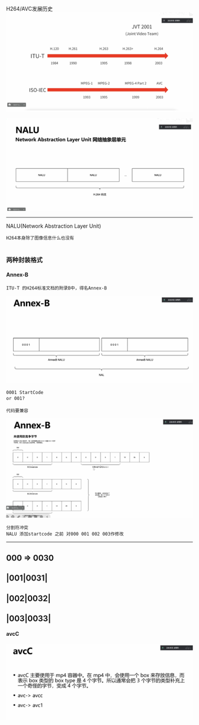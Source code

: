 H264/AVC发展历史
![img.png](img.png)


![img_1.png](img_1.png)

-------
NALU(Network Abstraction Layer Unit)
```angular2html
H264本身除了图像信息什么也没有


```

### 两种封装格式
#### Annex-B
```angular2html
ITU-T 的H264标准文档的附录B中，得名Annex-B
```
![img_2.png](img_2.png)

```angular2html
0001 StartCode 
or 001?

代码要兼容
```

![img_3.png](img_3.png)

```angular2html
分割符冲突
NALU 添加startcode 之前 对000 001 002 003作修改
```

-----
 000 => 0030 
-----
|001|0031|
------
|002|0032|
----
|003|0033|
-----

#### avcC
![img_4.png](img_4.png)